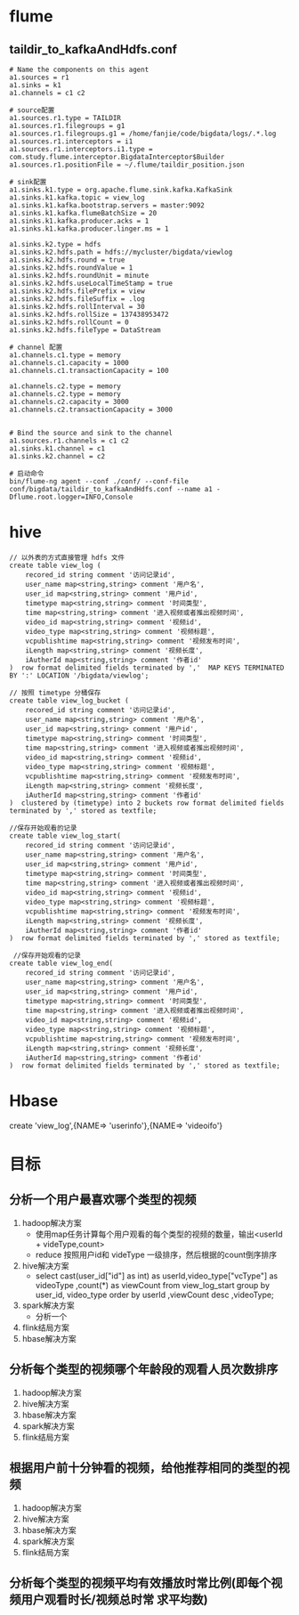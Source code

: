 # flume
## taildir_to_kafkaAndHdfs.conf
    # Name the components on this agent
    a1.sources = r1
    a1.sinks = k1
    a1.channels = c1 c2

    # source配置
    a1.sources.r1.type = TAILDIR
    a1.sources.r1.filegroups = g1
    a1.sources.r1.filegroups.g1 = /home/fanjie/code/bigdata/logs/.*.log  
    a1.sources.r1.interceptors = i1
    a1.sources.r1.interceptors.i1.type = com.study.flume.interceptor.BigdataInterceptor$Builder
    a1.sources.r1.positionFile = ~/.flume/taildir_position.json

    # sink配置
    a1.sinks.k1.type = org.apache.flume.sink.kafka.KafkaSink
    a1.sinks.k1.kafka.topic = view_log
    a1.sinks.k1.kafka.bootstrap.servers = master:9092
    a1.sinks.k1.kafka.flumeBatchSize = 20
    a1.sinks.k1.kafka.producer.acks = 1
    a1.sinks.k1.kafka.producer.linger.ms = 1

    a1.sinks.k2.type = hdfs
    a1.sinks.k2.hdfs.path = hdfs://mycluster/bigdata/viewlog
    a1.sinks.k2.hdfs.round = true
    a1.sinks.k2.hdfs.roundValue = 1
    a1.sinks.k2.hdfs.roundUnit = minute
    a1.sinks.k2.hdfs.useLocalTimeStamp = true
    a1.sinks.k2.hdfs.filePrefix = view
    a1.sinks.k2.hdfs.fileSuffix = .log
    a1.sinks.k2.hdfs.rollInterval = 30
    a1.sinks.k2.hdfs.rollSize = 137438953472
    a1.sinks.k2.hdfs.rollCount = 0
    a1.sinks.k2.hdfs.fileType = DataStream

    # channel 配置
    a1.channels.c1.type = memory
    a1.channels.c1.capacity = 1000
    a1.channels.c1.transactionCapacity = 100

    a1.channels.c2.type = memory
    a1.channels.c2.type = memory
    a1.channels.c2.capacity = 3000
    a1.channels.c2.transactionCapacity = 3000


    # Bind the source and sink to the channel
    a1.sources.r1.channels = c1 c2
    a1.sinks.k1.channel = c1
    a1.sinks.k2.channel = c2

    # 启动命令
    bin/flume-ng agent --conf ./conf/ --conf-file conf/bigdata/taildir_to_kafkaAndHdfs.conf --name a1 -Dflume.root.logger=INFO,Console

# hive
    // 以外表的方式直接管理 hdfs 文件
    create table view_log (
        recored_id string comment '访问记录id',
        user_name map<string,string> comment '用户名',
        user_id map<string,string> comment '用户id',
        timetype map<string,string> comment '时间类型',
        time map<string,string> comment '进入视频或者推出视频时间',
        video_id map<string,string> comment '视频id',
        video_type map<string,string> comment '视频标题',
        vcpublishtime map<string,string> comment '视频发布时间',
        iLength map<string,string> comment '视频长度',
        iAutherId map<string,string> comment '作者id'
    )  row format delimited fields terminated by ','  MAP KEYS TERMINATED BY ':' LOCATION '/bigdata/viewlog';

    // 按照 timetype 分桶保存
    create table view_log_bucket (
        recored_id string comment '访问记录id',
        user_name map<string,string> comment '用户名',
        user_id map<string,string> comment '用户id',
        timetype map<string,string> comment '时间类型',
        time map<string,string> comment '进入视频或者推出视频时间',
        video_id map<string,string> comment '视频id',
        video_type map<string,string> comment '视频标题',
        vcpublishtime map<string,string> comment '视频发布时间',
        iLength map<string,string> comment '视频长度',
        iAutherId map<string,string> comment '作者id'
    )  clustered by (timetype) into 2 buckets row format delimited fields terminated by ',' stored as textfile;

    //保存开始观看的记录
    create table view_log_start(
        recored_id string comment '访问记录id',
        user_name map<string,string> comment '用户名',
        user_id map<string,string> comment '用户id',
        timetype map<string,string> comment '时间类型',
        time map<string,string> comment '进入视频或者推出视频时间',
        video_id map<string,string> comment '视频id',
        video_type map<string,string> comment '视频标题',
        vcpublishtime map<string,string> comment '视频发布时间',
        iLength map<string,string> comment '视频长度',
        iAutherId map<string,string> comment '作者id'
    )  row format delimited fields terminated by ',' stored as textfile;

     //保存开始观看的记录
    create table view_log_end(
        recored_id string comment '访问记录id',
        user_name map<string,string> comment '用户名',
        user_id map<string,string> comment '用户id',
        timetype map<string,string> comment '时间类型',
        time map<string,string> comment '进入视频或者推出视频时间',
        video_id map<string,string> comment '视频id',
        video_type map<string,string> comment '视频标题',
        vcpublishtime map<string,string> comment '视频发布时间',
        iLength map<string,string> comment '视频长度',
        iAutherId map<string,string> comment '作者id'
    )  row format delimited fields terminated by ',' stored as textfile;

# Hbase
create 'view_log',{NAME=> 'userinfo'},{NAME=> 'videoifo'}



# 目标
## 分析一个用户最喜欢哪个类型的视频
1. hadoop解决方案
    + 使用map任务计算每个用户观看的每个类型的视频的数量，输出<userId + videType,count>
    + reduce 按照用户id和 videType 一级排序，然后根据的count倒序排序
2. hive解决方案
    + select cast(user_id["id"] as int) as userId,video_type["vcType"] as videoType ,count(*) as viewCount from view_log_start group by user_id, video_type order by userId ,viewCount desc ,videoType;
4. spark解决方案
    + 分析一个
5. flink结局方案
6. hbase解决方案

## 分析每个类型的视频哪个年龄段的观看人员次数排序
1. hadoop解决方案
2. hive解决方案
3. hbase解决方案
4. spark解决方案
5. flink结局方案

## 根据用户前十分钟看的视频，给他推荐相同的类型的视频
1. hadoop解决方案
2. hive解决方案
3. hbase解决方案
4. spark解决方案
5. flink结局方案

## 分析每个类型的视频平均有效播放时常比例(即每个视频用户观看时长/视频总时常 求平均数)